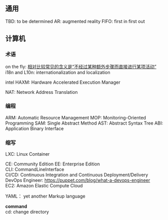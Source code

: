 ## 通用
TBD: to be determined
AR: augmented reality
FIFO: first in first out

## 计算机

### 术语
on the fly: [相对比较常见的含义是“不经过某种额外步骤而直接进行某项活动”](https://www.zhihu.com/question/21136587)  
i18n and L10n: internationalization and localization

intel HAXM: Hardware Accelerated Execution Manager

NAT: Network Address Translation

### 编程
ARM: Automatic Resource Management
MOP: Monitoring-Oriented Programming
SAM: Single Abstract Method
AST: Abstract Syntax Tree
ABI: Application Binary Interface
### 缩写
LXC: Linux Container

CE: Community Edition
EE: Enterprise Edition  
CLI: CommandLineInterface  
CI/CD: Continuous Integration and Continuous Deployment/Delivery  
DevOps Engineer: https://puppet.com/blog/what-a-devops-engineer  
EC2: Amazon Elastic Compute Cloud  

YAML： yet another Markup language

**command**  
cd: change directory
